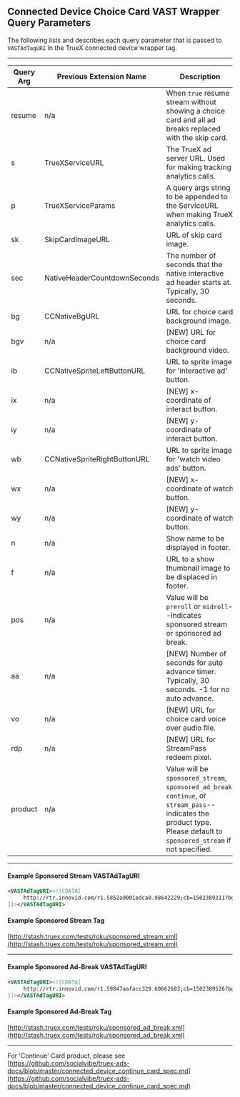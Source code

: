 ## Connected Device Choice Card VAST Wrapper Query Parameters

The following lists and describes each query parameter that is passed to `VASTAdTagURI` in the TrueX connected device wrapper tag.

---

| Query Arg | Previous Extension Name | Description |
| ------------- | ------------- | ------------- |
| resume | n/a | When `true` resume stream without showing a choice card and all ad breaks replaced with the skip card. |
| s | TrueXServiceURL | The TrueX ad server URL.  Used for making tracking analytics calls. |
| p | TrueXServiceParams | A query args string to be appended to the ServiceURL when making TrueX analytics calls. |
| sk | SkipCardImageURL | URL of skip card image. |
| sec | NativeHeaderCountdownSeconds | The number of seconds that the native interactive ad header starts at.  Typically, 30 seconds. |
| bg | CCNativeBgURL | URL for choice card background image. |
| bgv | n/a | [NEW] URL for choice card background video. |
| ib | CCNativeSpriteLeftButtonURL | URL to sprite image for 'interactive ad' button. |
| ix | n/a | [NEW] x-coordinate of interact button. |
| iy | n/a | [NEW] y-coordinate of interact button. |
| wb | CCNativeSpriteRightButtonURL | URL to sprite image for 'watch video ads' button. |
| wx | n/a | [NEW] x-coordinate of watch button. |
| wy | n/a | [NEW] y-coordinate of watch button. |
| n | n/a | Show name to be displayed in footer. |
| f | n/a | URL to a show thumbnail image to be displaced in footer. |
| pos | n/a | Value will be `preroll` or `midroll`--indicates sponsored stream or sponsored ad break. |
| aa | n/a | [NEW] Number of seconds for auto advance timer.  Typically, 30 seconds. -1 for no auto advance.|
| vo | n/a | [NEW] URL for choice card voice over audio file. |
| rdp | n/a | [NEW] URL for StreamPass redeem pixel. |
| product | n/a | Value will be `sponsored_stream`, `sponsored_ad_break`, `continue`, or `stream_pass`--indicates the product type.  Please default to `sponsored_stream` if not specified. |

---
#### Example Sponsored Stream VASTAdTagURI

```xml
<VASTAdTagURI><![CDATA[
     http://rtr.innovid.com/r1.5852a9001edca0.98642229;cb=1502389311?bg=http%3A%2F%2Fmedia.truex.com%2Fimage_assets%2F2017-08-07%2Fb88115f3-926d-4602-9420-8b194296d335.png&f=&ib=http%3A%2F%2Fmedia.truex.com%2Fimage_assets%2F2017-08-07%2Fc0d17205-17cd-4bdf-8eb6-672633fd8eef.png&n=&p=bid_info%3Dcikxt0o9ptky3tm9iq4eh4ajvr9sj1e1u8e5bv0qight1kgnv7mflb1mbozo15adx0h7aay7w0ut2vdewgciel95ij6bxowdz5xfa0cb9uodw90fwlevakf70oy22ng5afsogcy1g4q3vvwyppw18xrurywli5bapdnfylzztou3tyr6x5tnjfkxyf8ybbxdenk3r5l40mvn1nsskjwss99fksrhj1o793lcahn153myqab6lbhk3tzlujyt6xlz3stmqg8turnjfum7zmxr6wso1dsfp35xe10nzq68fwdg0jkcl4tuteu4xql6jam2en6zwezl7nvmcd7g2hohbtpl23umg5lcqebawwcl1cmn36mtqo2n7fitogrhvve5mou2o5jfpw1kdo2h1di8mccwekaz3f4roptzg4d31z0jl3kb72prm2vbe%26campaign_id%3D8905%26creative_id%3D10840%26currency_amount%3D1%26impression_signature%3Df9c30a4bfc5b5f52e6cfda6b50a25b15348906c9dc1ee6c9a483ada0de03f585%26impression_timestamp%3D1502389311.7728536%26internal_referring_source%3DGx2I8puTR-CoHXvUNwoKDQ%26ip%3D76.79.158.34%26network_user_id%3DQF32P4QbSLaeYN2a0yj4rw%26placement_hash%3D1e8b5e4fb1b62451b8ce2cdfd76b5c598566f215%26session_id%3DVafbe652QkyEeasoFYUyBA%26stream_id%3D123&pos=preroll&resume=false&s=http%3A%2F%2Fserve.truex.com&sec=30&showskipcard=false&sk=http%3A%2F%2Fmedia.truex.com%2Fimage_assets%2F2017-08-07%2Fbf25e3c1-2d7e-4cad-8f25-8f41ece89788.png&wb=http%3A%2F%2Fmedia.truex.com%2Fimage_assets%2F2017-08-07%2Fc0bcbcc3-4c3e-4b65-90b3-56b6f8b7afac.png
]]></VASTAdTagURI>
```

#### Example Sponsored Stream Tag
[http://stash.truex.com/tests/roku/sponsored_stream.xml](http://stash.truex.com/tests/roku/sponsored_stream.xml)


---
#### Example Sponsored Ad-Break VASTAdTagURI

```xml
<VASTAdTagURI><![CDATA[
     http://rtr.innovid.com/r1.59847aafacc329.60662603;cb=1502389526?bg=http%3A%2F%2Fmedia.truex.com%2Fimage_assets%2F2017-06-23%2Fc0f060e8-fbfc-4827-9d54-a8d90ba2633b.jpg&f=&ib=http%3A%2F%2Fmedia.truex.com%2Fm%2Fpartners%2Finnovid%2Froku2%2Fmr_interact_btn_sprite.png&n=&p=bid_info%3Dcikxt0o9ptky3tm9ih4w1ev4wa9jpqxc6u45mby5pybvjyp7hfwvyczy1ff2pjxeh4csiml850dwtpomp6oh1cw7jnhba53qyickoikav99kxrml9i3z2y9wq1eekuayz9qrmlbkjuex97c7zb0kou68ro44wnj0dccsbf0d1mony73qa3f9oek0n7uc0o7093gvmo194wt23imw5oi8zvpnlpse0aasd1ou3dbqw410mcd23r7i0bf012rnzhktxxq3tefqgsf8t8ovq1u1yrsdac10bc7kconr4fliebh16yoyn4gti1zz622nhcz2z8ndcjrkfcjfuy93xrkl782tjehrcvx5vicatree1v1gqz9wot7m6txyhbcusim3t9015bze59ime6jab10unz8rw2nbfffj4yno34t5cxzvpgxomcfpezsi2%26campaign_id%3D9687%26creative_id%3D11622%26currency_amount%3D1%26impression_signature%3Df465e7953cd61116e5e98bd01b18fa5c807b3e7cb4cf86c58829060a75fc4a23%26impression_timestamp%3D1502389526.6020741%26internal_referring_source%3DOFGBaBsiS8OVXDDD2QqWCA%26ip%3D76.79.158.34%26network_user_id%3DiqyC8vFGSJSsO3gDdJcSpw%26placement_hash%3D4203b25e9b01c1bbf8ce175880efcdae3d862a27%26session_id%3DdH16kdCyQ1qy8B28iuY9kw%26stream_id%3D123&pos=midroll&resume=false&s=http%3A%2F%2Fserve.truex.com&sec=30&showskipcard=false&sk=http%3A%2F%2Fmedia.truex.com%2Fm%2Fpartners%2Finnovid%2Froku2%2Ffxnow_roku_skip_card.png&wb=http%3A%2F%2Fmedia.truex.com%2Fm%2Fpartners%2Finnovid%2Froku2%2Fmr_watch_btn_sprite.png
]]></VASTAdTagURI>
```

#### Example Sponsored Ad-Break Tag
[http://stash.truex.com/tests/roku/sponsored_ad_break.xml](http://stash.truex.com/tests/roku/sponsored_ad_break.xml)

---

For 'Continue' Card product, please see [https://github.com/socialvibe/truex-ads-docs/blob/master/connected_device_continue_card_spec.md](https://github.com/socialvibe/truex-ads-docs/blob/master/connected_device_continue_card_spec.md)
